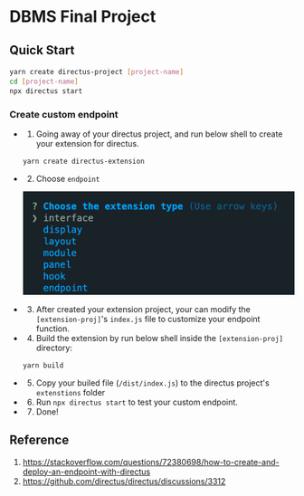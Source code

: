 # DBMS Final Project
## Quick Start
```bash
yarn create directus-project [project-name]
cd [project-name]
npx directus start
```

### Create custom endpoint
- 1. Going away of your directus project, and run below shell to create your extension for directus.
    ```bash
    yarn create directus-extension
    ```
- 2. Choose `endpoint`

    ![](./docs/imgs/choose_extension.png)
- 3. After created your extension project, your can modify the `[extension-proj]`'s  `index.js` file to customize your endpoint function.
- 4. Build the extension by run below shell inside the `[extension-proj]` directory:
    ```bash
    yarn build
    ```
- 5. Copy your builed file (`/dist/index.js`) to the directus project's `extenstions` folder
- 6. Run `npx directus start` to test your custom endpoint.
- 7. Done!


## Reference
1. https://stackoverflow.com/questions/72380698/how-to-create-and-deploy-an-endpoint-with-directus
2. https://github.com/directus/directus/discussions/3312

